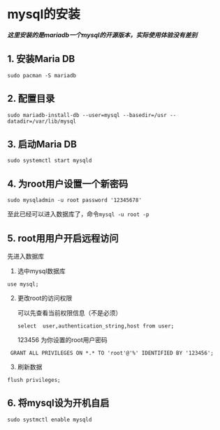 # mysql的安装

***这里安装的是mariadb一个mysql的开源版本，实际使用体验没有差别***

## 1. 安装Maria DB

```
sudo pacman -S mariadb
```

## 2. 配置目录

```
sudo mariadb-install-db --user=mysql --basedir=/usr --datadir=/var/lib/mysql
```

## 3. 启动Maria DB

```
sudo systemctl start mysqld
```

## 4. 为root用户设置一个新密码

```
sudo mysqladmin -u root password '12345678'
```

至此已经可以进入数据库了，命令`mysql -u root -p`

## 5. root用用户开启远程访问

先进入数据库

1. 选中mysql数据库

```
use mysql;
```

2. 更改root的访问权限

   可以先查看当前权限信息（不是必须）

   `select  user,authentication_string,host from user;`

   123456 为你设置的root用户密码

```
 GRANT ALL PRIVILEGES ON *.* TO 'root'@'%' IDENTIFIED BY '123456';
```

3. 刷新数据

```
flush privileges;
```

## 6. 将mysql设为开机自启

```
sudo systmctl enable mysqld
```

